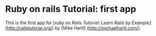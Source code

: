 # Ruby on rails Tutorial: first app

This is the first app for 
[*ruby on Rails Tutorial: Learn Rails by Example*] (http://railstutorial.org/) by [Mike Hartl] (http://michaelhartl.com/). 
